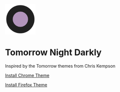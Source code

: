 <img width="100px" src="icon/tomorrow-night-darkly-icon.png" alt="Tomorrow Night Darkly icon">

# Tomorrow Night Darkly

Inspired by the Tomorrow themes from Chris Kempson

[Install Chrome Theme](https://chrome.google.com/webstore/detail/tomorrow-night-darkly/najhldfogkjhgdaaloddlfdgjfolnoik)

[Install Firefox Theme](https://addons.mozilla.org/en-US/firefox/addon/tomorrow-night-darkly/)
